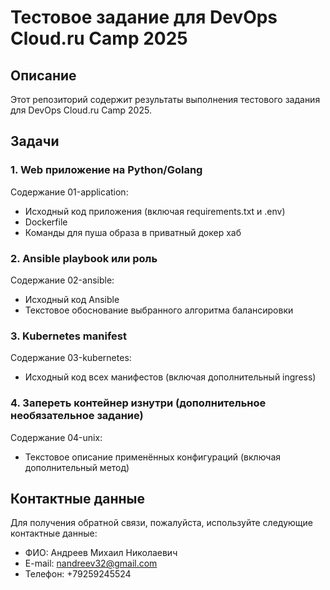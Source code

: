 # Тестовое задание для DevOps Cloud.ru Camp 2025

## Описание

Этот репозиторий содержит результаты выполнения тестового задания для DevOps Cloud.ru Camp 2025.

## Задачи

### 1. Web приложение на Python/Golang

Содержание 01-application:
- Исходный код приложения (включая requirements.txt и .env)
- Dockerfile
- Команды для пуша образа в приватный докер хаб

### 2. Ansible playbook или роль

Содержание 02-ansible:
- Исходный код Ansible
- Текстовое обоснование выбранного алгоритма балансировки

### 3. Kubernetes manifest

Содержание 03-kubernetes:
- Исходный код всех манифестов (включая дополнительный ingress)

### 4. Запереть контейнер изнутри (дополнительное необязательное задание)

Содержание 04-unix:
- Текстовое описание применённых конфигураций (включая дополнительный метод)

## Контактные данные

Для получения обратной связи, пожалуйста, используйте следующие контактные данные:

- ФИО: Андреев Михаил Николаевич
- E-mail: nandreev32@gmail.com
- Телефон: +79259245524
